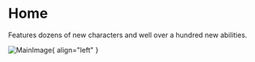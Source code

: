 # Home

Features dozens of new characters and well over a hundred new abilities.

![MainImage](https://staticdelivery.nexusmods.com/mods/2229/images/7592/7592-1674924853-1190615040.png){ align="left" }
